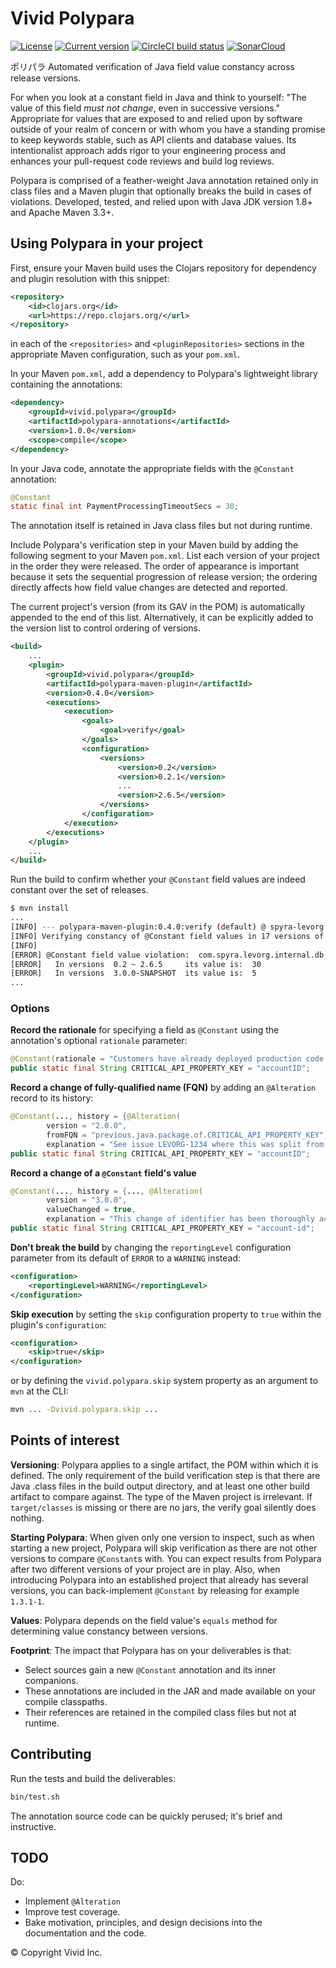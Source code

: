 # Vivid Polypara

[![License](https://img.shields.io/badge/license-Apache%202-blue.svg?style=flat-square)](LICENSE.txt)
[![Current version](https://img.shields.io/clojars/v/vivid.polypara/polypara-maven-plugin?color=blue&style=flat-square)](https://clojars.org/search?q=vivid.polypara)
[![CircleCI build status](https://circleci.com/gh/vivid-inc/polypara/tree/release-0.4.0.svg)](https://circleci.com/gh/vivid-inc/polypara)
[![SonarCloud](https://sonarcloud.io/api/project_badges/measure?project=vivid-inc_polypara&metric=alert_status)](https://sonarcloud.io/dashboard?id=vivid-inc_polypara)


ポリパラ   Automated verification of Java field value constancy across release versions.


For when you look at a constant field in Java and think to yourself: "The value of this field *must not change*, even in successive versions."
Appropriate for values that are exposed to and relied upon by software outside of your realm of concern or with whom you have a standing promise to keep keywords stable, such as API clients and database values.
Its intentionalist approach adds rigor to your engineering process and enhances your pull-request code reviews and build log reviews.

Polypara is comprised of a feather-weight Java annotation retained only in class files and a Maven plugin that optionally breaks the build in cases of violations.
Developed, tested, and relied upon with Java JDK version 1.8+ and Apache Maven 3.3+.


## Using Polypara in your project

First, ensure your Maven build uses the Clojars repository for dependency and plugin resolution with this snippet:
```xml
<repository>
    <id>clojars.org</id>
    <url>https://repo.clojars.org/</url>
</repository>
```
in each of the `<repositories>` and `<pluginRepositories>` sections in the appropriate Maven
configuration, such as your `pom.xml`.

In your Maven `pom.xml`, add a dependency to Polypara's lightweight library containing the annotations:

```xml
<dependency>
    <groupId>vivid.polypara</groupId>
    <artifactId>polypara-annotations</artifactId>
    <version>1.0.0</version>
    <scope>compile</scope>
</dependency>
```

In your Java code, annotate the appropriate fields with the `@Constant` annotation:

```java
@Constant
static final int PaymentProcessingTimeoutSecs = 30;
```

The annotation itself is retained in Java class files but not during runtime.

Include Polypara's verification step in your Maven build by adding the following segment to your Maven `pom.xml`.
List each version of your project in the order they were released.
The order of appearance is important because it sets the sequential progression of release version; the ordering directly affects how field value changes are detected and reported.

The current project's version (from its GAV in the POM) is automatically appended to the end of this list.
Alternatively, it can be explicitly added to the version list to control ordering of versions.

```xml
<build>
    ...
    <plugin>
        <groupId>vivid.polypara</groupId>
        <artifactId>polypara-maven-plugin</artifactId>
        <version>0.4.0</version>
        <executions>
            <execution>
                <goals>
                    <goal>verify</goal>
                </goals>
                <configuration>
                    <versions>
                        <version>0.2</version>
                        <version>0.2.1</version>
                        ...
                        <version>2.6.5</version>
                    </versions>
                </configuration>
            </execution>
        </executions>
    </plugin>
    ...
</build>
```

Run the build to confirm whether your `@Constant` field values are indeed constant over the set of releases.

```bash
$ mvn install
...
[INFO] --- polypara-maven-plugin:0.4.0:verify (default) @ spyra-levorg ---
[INFO] Verifying constancy of @Constant field values in 17 versions of com.spyra:levorg  0.2  0.2.1  ...
[INFO]
[ERROR] @Constant field value violation:  com.spyra.levorg.internal.db.PaymentProcessingTimeoutSecs
[ERROR]   In versions  0.2 ~ 2.6.5     its value is:  30
[ERROR]   In versions  3.0.0-SNAPSHOT  its value is:  5
...
```

### Options

__Record the rationale__ for specifying a field as `@Constant` using the annotation's optional `rationale` parameter:

```java
@Constant(rationale = "Customers have already deployed production code that relies on this key")
public static final String CRITICAL_API_PROPERTY_KEY = "accountID";
```

__Record a change of fully-qualified name (FQN)__ by adding an `@Alteration` record to its history:
```java
@Constant(..., history = {@Alteration(
        version = "2.0.0",
        fromFQN = "previous.java.package.of.CRITICAL_API_PROPERTY_KEY",
        explanation = "See issue LEVORG-1234 where this was split from the main module into its own service")})
public static final String CRITICAL_API_PROPERTY_KEY = "accountID";
```

__Record a change of a `@Constant` field's value__
```java
@Constant(..., history = {..., @Alteration(
        version = "3.0.0",
        valueChanged = true,
        explanation = "This change of identifier has been thoroughly acknowledged by all customers (Ref: 2020-03-17 weekly meeting).")})
public static final String CRITICAL_API_PROPERTY_KEY = "account-id";
```

__Don't break the build__ by changing the `reportingLevel` configuration parameter from its default of `ERROR` to a `WARNING` instead:

```xml
<configuration>
    <reportingLevel>WARNING</reportingLevel>
</configuration>
```

__Skip execution__ by setting the `skip` configuration property to `true` within the plugin's `configuration`:

```xml
<configuration>
    <skip>true</skip>
</configuration>
```

or by defining the `vivid.polypara.skip` system property as an argument to `mvn` at the CLI:

```bash
mvn ... -Dvivid.polypara.skip ...
```


## Points of interest

__Versioning__:
Polypara applies to a single artifact, the POM within which it is defined.
The only requirement of the build verification step is that there are Java .class files in the build output directory, and at least one other build artifact to compare against.
The type of the Maven project is irrelevant.
If `target/classes` is missing or there are no jars, the verify goal silently does nothing.

__Starting Polypara__:
When given only one version to inspect, such as when starting a new project, Polypara will skip verification as there are not other versions to compare `@Constant`s with.
You can expect results from Polypara after two different versions of your project are in play.
Also, when introducing Polypara into an established project that already has several versions, you can back-implement `@Constant` by releasing for example `1.3.1-1`.

__Values__:
Polypara depends on the field value's `equals` method for determining value constancy between versions.

__Footprint__:
The impact that Polypara has on your deliverables is that:
- Select sources gain a new `@Constant` annotation and its inner companions.
- These annotations are included in the JAR and made available on your compile classpaths.
- Their references are retained in the compiled class files but not at runtime. 



## Contributing

Run the tests and build the deliverables:

```bash
bin/test.sh
```

The annotation source code can be quickly perused; it's brief and instructive. 


## TODO

Do:
- Implement `@Alteration`
- Improve test coverage.
- Bake motivation, principles, and design decisions into the documentation and the code.



© Copyright Vivid Inc.
